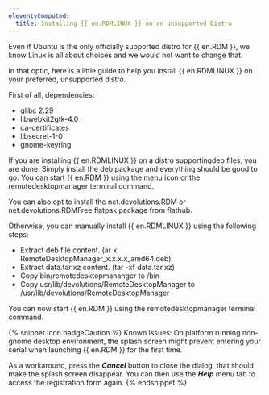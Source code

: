 ```yaml
---
eleventyComputed:
  title: Installing {{ en.RDMLINUX }} on an unsupported Distro
---
```

Even if Ubuntu is the only officially supported distro for {{ en.RDM }}, we know Linux is all about choices and we would not want to change that.  

In that optic, here is a little guide to help you install {{ en.RDMLINUX }} on your preferred, unsupported distro.  

First of all, dependencies:  

* glibc 2.29
* libwebkit2gtk-4.0
* ca-certificates
* libsecret-1-0
* gnome-keyring  

If you are installing {{ en.RDMLINUX }} on a distro supportingdeb files, you are done. Simply install the deb package and everything should be good to go. You can start {{ en.RDM }} using the menu icon or the remotedesktopmanager terminal command.  

You can also opt to install the net.devolutions.RDM or net.devolutions.RDMFree flatpak package from flathub.  

Otherwise, you can manually install {{ en.RDMLINUX }} using the following steps:  

* Extract deb file content. (ar x RemoteDesktopManager_x.x.x.x_amd64.deb)
* Extract data.tar.xz content. (tar -xf data.tar.xz)
* Copy bin/remotedesktopmananger to /bin
* Copy usr/lib/devolutions/RemoteDesktopManager to /usr/lib/devolutions/RemoteDesktopManager  

You can now start {{ en.RDM }} using the remotedesktopmanager terminal command.  

{% snippet icon.badgeCaution %}
Known issues: On platform running non-gnome desktop environment, the splash screen might prevent entering your serial when launching {{ en.RDM }} for the first time.  

As a workaround, press the ***Cancel*** button to close the dialog, that should make the splash screen disappear. You can then use the ***Help*** menu tab to access the registration form again.
{% endsnippet %}
